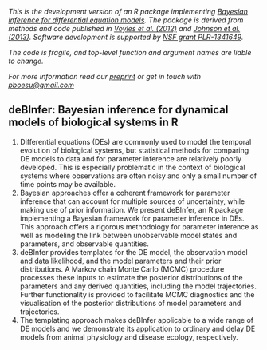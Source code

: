 *This is the development version of an R package implementing [Bayesian inference for differential equation models](https://arxiv.org/abs/1605.00021). The package is derived from methods and code published in [Voyles et al. (2012)](http://dx.doi.org/10.1002%2Fece3.334) and  [Johnson et al. (2013)](http://doi.org/10.1890/12-0650.1). Software development is supported by [NSF grant PLR-1341649](http://www.nsf.gov/awardsearch/showAward?AWD_ID=1341649).*

*The code is fragile, and top-level function and argument names are liable to change.*

*For more information read our [preprint](https://arxiv.org/abs/1605.00021) or get in touch with pboesu@gmail.com*


## deBInfer: Bayesian inference for dynamical models of biological systems in R

1. Differential equations (DEs) are commonly used to model the temporal evolution of biological systems, but statistical    methods for comparing DE models to data and for parameter inference are relatively poorly developed.  This is especially problematic in the context of biological systems where observations are often noisy and only a small number of time points may be available.
2. Bayesian approaches offer a coherent framework for parameter inference that can account for multiple sources of uncertainty, while making use of prior information. We present deBInfer, an R package implementing a Bayesian framework for parameter inference in DEs. This approach offers a rigorous methodology for parameter inference as well as modeling the link between unobservable model states and parameters, and observable quantities. 
3. deBInfer  provides templates for the DE model, the observation model and data likelihood, and the model parameters and their prior distributions. A Markov chain Monte Carlo (MCMC) procedure processes these inputs to estimate the posterior distributions of the parameters and any derived quantities, including the model trajectories. Further functionality is provided to facilitate MCMC diagnostics and the visualisation of the posterior distributions of model parameters and trajectories. 
4.  The templating approach makes deBInfer applicable to a wide range of DE models and we demonstrate its application to ordinary and delay DE models from animal physiology and disease ecology, respectively. 
